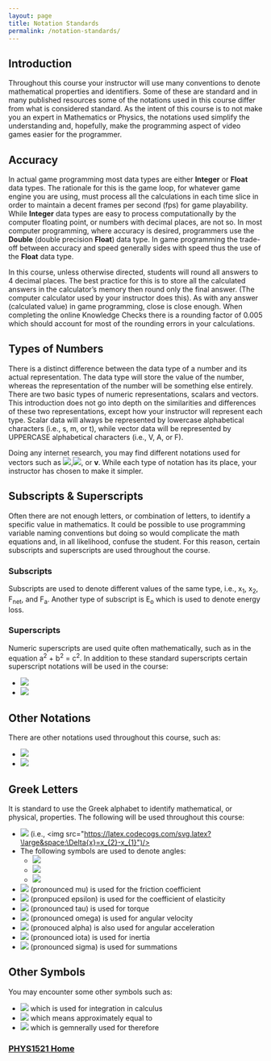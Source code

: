 ```yaml
---
layout: page
title: Notation Standards
permalink: /notation-standards/
---
```

## Introduction
Throughout this course your instructor will use many conventions to denote mathematical properties and identifiers. Some of these are standard and in many published resources some of the notations used in this course differ from what is considered standard. As the intent of this course is to not make you an expert in Mathematics or Physics, the notations used simplify the understanding and, hopefully, make the programming aspect of video games easier for the programmer.

## Accuracy
In actual game programming most data types are either **Integer** or **Float** data types. The rationale for this is the game loop, for whatever game engine you are using, must process all the calculations in each time slice in order to maintain a decent frames per second (fps) for game playability. While **Integer** data types are easy to process computationally by the computer floating point, or numbers with decimal places, are not so. In most computer programming, where accuracy is desired, programmers use the **Double** (double precision **Float**) data type. In game programming the trade-off between accuracy and speed generally sides with speed thus the use of the **Float** data type.

In this course, unless otherwise directed, students will round all answers to 4 decimal places. The best practice for this is to store all the calculated answers in the calculator’s memory then round only the final answer. (The computer calculator used by your instructor does this). As with any answer (calculated value) in game programming, close is close enough. When completing the online Knowledge Checks there is a rounding factor of 0.005 which should account for most of the rounding errors in your calculations.

## Types of Numbers
There is a distinct difference between the data type of a number and its actual representation. The data type will store the value of the number, whereas the representation of the number will be something else entirely. There are two basic types of numeric representations, scalars and vectors. This introduction does not go into depth on the similarities and differences of these two representations, except how your instructor will represent each type. Scalar data will always be represented by lowercase alphabetical characters (i.e., s, m, or t), while vector data will be represented by UPPERCASE alphabetical characters (i.e., V, A, or F).

Doing any internet research, you may find different notations used for vectors such as <img src="https://latex.codecogs.com/svg.latex?\large&space;\vec{v}"/>,<img src="https://latex.codecogs.com/svg.latex?\large&space;\vec{V}"/>, or **v**. While each type of notation has its place, your instructor has chosen to make it simpler.

## Subscripts & Superscripts
Often there are not enough letters, or combination of letters, to identify a specific value in mathematics. It could be possible to use programming variable naming conventions but doing so would complicate the math equations and, in all likelihood, confuse the student. For this reason, certain subscripts and superscripts are used throughout the course.

### Subscripts
Subscripts are used to denote different values of the same type, i.e., x<sub>1</sub>, x<sub>2</sub>, F<sub>net</sub>, and F<sub>a</sub>. Another type of subscript is E<sub>o</sub> which is used to denote energy loss.

### Superscripts
Numeric superscripts are used quite often mathematically, such as in the equation a<sup>2</sup> + b<sup>2</sup> = c<sup>2</sup>. In addition to these standard superscripts certain superscript notations will be used in the course:
* <img src="https://latex.codecogs.com/svg.latex?\large&space;\hat{A}=normalizes A"/>
* <img src="https://latex.codecogs.com/svg.latex?\large&space;\bar{AB}=length of line segment between A and B"/>

## Other Notations
There are other notations used throughout this course, such as:
* <img src="https://latex.codecogs.com/svg.latex?\large&space;\Vert{A}\Vert= magnitude of A"/>
* <img src="https://latex.codecogs.com/svg.latex?\large&space;\vert{A}\vert=determinant of A (where A is a matrix)"/>

## Greek Letters
It is standard to use the Greek alphabet to identify mathematical, or physical, properties. The following will be used throughout this course:
* <img src="https://latex.codecogs.com/svg.latex?\large&space;\Delta=change"/> (i.e., <img src="https://latex.codecogs.com/svg.latex?\large&space;\Delta{x}=x_{2}-x_{1}")/>
* The following symbols are used to denote angles:
  * <img src="https://latex.codecogs.com/svg.latex?\large&space;\theta=theta"/>
  * <img src="https://latex.codecogs.com/svg.latex?\large&space;\alpha=alpha"/>
  * <img src="https://latex.codecogs.com/svg.latex?\large&space;\beta=beta"/>
* <img src="https://latex.codecogs.com/svg.latex?\large&space;\mu"/> (pronounced mu) is used for the friction coefficient
* <img src="https://latex.codecogs.com/svg.latex?\large&space;\varepsilon"/> (pronpuced epsilon) is used for the coefficient of elasticity
* <img src="https://latex.codecogs.com/svg.latex?\large&space;\tau"/> (pronounced tau) is used for torque
* <img src="https://latex.codecogs.com/svg.latex?\large&space;\omega"/> (pronounced omega) is used for angular velocity
* <img src="https://latex.codecogs.com/svg.latex?\large&space;\alpha"/> (pronouced alpha) is also used for angular acceleration
* <img src="https://latex.codecogs.com/svg.latex?\large&space;\Iota"/> (pronounced iota) is used for inertia
* <img src="https://latex.codecogs.com/svg.latex?\large&space;\Sigma"/> (pronounced sigma) is used for summations

## Other Symbols
You may encounter some other symbols such as:
* <img src="https://latex.codecogs.com/svg.latex?\large&space;\int"/> which is used for integration in calculus
* <img src="https://latex.codecogs.com/svg.latex?\large&space;\cong"/> which means approximately equal to
* <img src="https://latex.codecogs.com/svg.latex?\large&space;\therefore"/> which is gemnerally used for therefore

### [PHYS1521 Home](index.md)